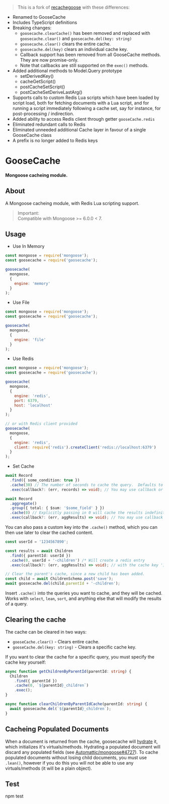 > This is a fork of [recachegoose](https://github.com/aalfiann/recachegoose) with these differences:
- Renamed to GooseCache
- Includes TypeScript definitions
- Breaking changes:
  - `goosecache.clearCache()` has been removed and replaced with `goosecache.clear()` and `goosecache.del(key: string)`
  - `goosecache.clear()` clears the entire cache.
  - `goosecache.del(key)` clears an individual cache key.
  - Callback support has been removed from all GooseCache methods.  They are now promise-only.
  - Note that callbacks are still supported on the `exec()` methods.
- Added additional methods to Model.Query prototype
  - setDerivedKey()
  - cacheGetScript()
  - postCacheSetScript()
  - postCacheSetDeriveLastArg()
- Supports calls to custom Redis Lua scripts which have been loaded by script load, both for fetching documents with a Lua script, and for running a script immediately following a cache set, say for instance, for post-processing / indirection.
- Added ability to access Redis client through getter `gooseCache.redis`
- Eliminated redundant calls to Redis
- Eliminated unneeded additional Cache layer in favour of a single GooseCache class
- A prefix is no longer added to Redis keys

# GooseCache #

#### Mongoose cacheing module. ####

## About ##

A Mongoose cacheing module, with Redis Lua scripting support.

> Important:  
  Compatible with Mongoose >= 6.0.0 < 7.

## Usage ##

- Use In Memory
```javascript
const mongoose = require('mongoose');
const goosecache = require('goosecache');

goosecache(
  mongoose,
  {
    engine: 'memory'
  }
);
```

- Use File
```javascript
const mongoose = require('mongoose');
const goosecache = require('goosecache');

goosecache(
  mongoose,
  {
    engine: 'file'
  }
);
```

- Use Redis
```javascript
const mongoose = require('mongoose');
const goosecache = require('goosecache');

goosecache(
  mongoose,
  {
    engine: 'redis',
    port: 6379,
    host: 'localhost'
  }
);

// or with Redis client provided
goosecache(
  mongoose,
  {
    engine: 'redis',
    client: require('redis').createClient('redis://localhost:6379')
  }
);
```

- Set Cache
```typescript
await Record
  .find({ some_condition: true })
  .cache(30) // The number of seconds to cache the query.  Defaults to 60 seconds.
  .exec(callback?: (err, records) => void); // You may use callback or promise

await Record
  .aggregate()
  .group({ total: { $sum: '$some_field' } })
  .cache(0) // Explicitly passing in 0 will cache the results indefinitely.
  .exec(callback?: (err, aggResults) => void); // You may use callback or promise
```

You can also pass a custom key into the `.cache()` method, which you can then use later to clear the cached content.

```typescript
const userId = '1234567890';

const results = await Children
  .find({ parentId: userId })
  .cache(0, userId + '-children') /* Will create a redis entry          */
  .exec(callback?: (err, aggResults) => void); // with the cache key '1234567890-children'

// Clear the parent's cache, since a new child has been added.
const child = await ChildrenSchema.post('save');
await goosecache.del(child.parentId + '-children');
```

Insert `.cache()` into the queries you want to cache, and they will be cached.  Works with `select`, `lean`, `sort`, and anything else that will modify the results of a query.

## Clearing the cache ##

The cache can be cleared in two ways:

* `gooseCache.clear()` - Clears entire cache.
* `gooseCache.del(key: string)` - Clears a specific cache key.

If you want to clear the cache for a specific query, you must specify the cache key yourself:

```typescript
async function getChildrenByParentId(parentId: string) {
  Children
    .find({ parentId })
    .cache(0, `${parentId}_children`)
    .exec();
}

async function clearChildrenByParentIdCache(parentId: string) {
  await goosecache.del(`${parentId}_children`);
}
```

## Cacheing Populated Documents ##

When a document is returned from the cache, goosecache will [hydrate](http://mongoosejs.com/docs/api.html#model_Model.hydrate) it, which initializes it's virtuals/methods. Hydrating a populated document will discard any populated fields (see [Automattic/mongoose#4727](https://github.com/Automattic/mongoose/issues/4727)). To cache populated documents without losing child documents, you must use `.lean()`, however if you do this you will not be able to use any virtuals/methods (it will be a plain object).

## Test ##
npm test
